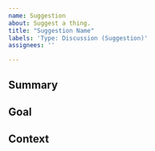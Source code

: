 ```yaml
---
name: Suggestion
about: Suggest a thing.
title: "Suggestion Name"
labels: 'Type: Discussion (Suggestion)'
assignees: ''

---
```

<!-- The notes within these arrows are for you but can be deleted. -->

## Summary

<!-- Provide a general summary of the suggestion here and in the title. -->

## Goal 

<!-- Is the suggestion related to a problem? Describe the problem. -->

<!-- Describe the goal of the suggestion, what is it trying to achieve? -->

<!-- Describe alternatives you've considered. -->

## Context

<!-- Any form of context, art, pictures, concepts, webpages, etc. -->

